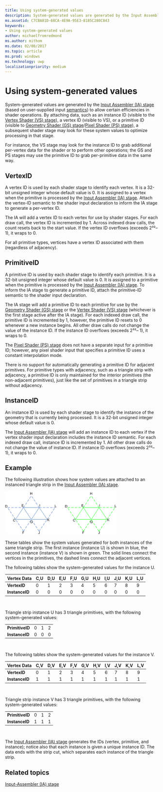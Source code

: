 ```yaml
---
title: Using system-generated values
description: System-generated values are generated by the Input Assembler (IA) stage (based on user-supplied input semantics) to allow certain efficiencies in shader operations.
ms.assetid: C7CBA81D-68CA-4E9A-95E3-8185C280C843
keywords:
- Using system-generated values
author: michaelfromredmond
ms.author: mithom
ms.date: 02/08/2017
ms.topic: article
ms.prod: windows
ms.technology: uwp
localizationpriority: medium
---
```


# <span id="direct3dconcepts.using_system-generated_values"></span>Using system-generated values


System-generated values are generated by the [Input Assembler (IA) stage](input-assembler-stage--ia-.md) (based on user-supplied input [semantics](https://msdn.microsoft.com/library/windows/desktop/bb509647)) to allow certain efficiencies in shader operations. By attaching data, such as an instance ID (visible to the [Vertex Shader (VS) stage](vertex-shader-stage--vs-.md)), a vertex ID (visible to VS), or a primitive ID (visible to [Geometry Shader (GS) stage](geometry-shader-stage--gs-.md)/[Pixel Shader (PS) stage](pixel-shader-stage--ps-.md)), a subsequent shader stage may look for these system values to optimize processing in that stage.

For instance, the VS stage may look for the instance ID to grab additional per-vertex data for the shader or to perform other operations; the GS and PS stages may use the primitive ID to grab per-primitive data in the same way.

## <span id="VertexID"></span><span id="vertexid"></span><span id="VERTEXID"></span>VertexID


A vertex ID is used by each shader stage to identify each vertex. It is a 32-bit unsigned integer whose default value is 0. It is assigned to a vertex when the primitive is processed by the [Input Assembler (IA) stage](input-assembler-stage--ia-.md). Attach the vertex-ID semantic to the shader input declaration to inform the IA stage to generate a per-vertex ID.

The IA will add a vertex ID to each vertex for use by shader stages. For each draw call, the vertex ID is incremented by 1. Across indexed draw calls, the count resets back to the start value. If the vertex ID overflows (exceeds 2³²– 1), it wraps to 0.

For all primitive types, vertices have a vertex ID associated with them (regardless of adjacency).

## <span id="PrimitiveID"></span><span id="primitiveid"></span><span id="PRIMITIVEID"></span>PrimitiveID


A primitive ID is used by each shader stage to identify each primitive. It is a 32-bit unsigned integer whose default value is 0. It is assigned to a primitive when the primitive is processed by the [Input Assembler (IA) stage](input-assembler-stage--ia-.md). To inform the IA stage to generate a primitive ID, attach the primitive-ID semantic to the shader input declaration.

The IA stage will add a primitive ID to each primitive for use by the [Geometry Shader (GS) stage](geometry-shader-stage--gs-.md) or the [Vertex Shader (VS) stage](vertex-shader-stage--vs-.md) (whichever is the first stage active after the IA stage). For each indexed draw call, the primitive ID is incremented by 1, however, the primitive ID resets to 0 whenever a new instance begins. All other draw calls do not change the value of the instance ID. If the instance ID overflows (exceeds 2³²– 1), it wraps to 0.

The [Pixel Shader (PS) stage](pixel-shader-stage--ps-.md) does not have a separate input for a primitive ID; however, any pixel shader input that specifies a primitive ID uses a constant interpolation mode.

There is no support for automatically generating a primitive ID for adjacent primitives. For primitive types with adjacency, such as a triangle strip with adjacency, a primitive ID is only maintained for the interior primitives (the non-adjacent primitives), just like the set of primitives in a triangle strip without adjacency.

## <span id="InstanceID"></span><span id="instanceid"></span><span id="INSTANCEID"></span>InstanceID


An instance ID is used by each shader stage to identify the instance of the geometry that is currently being processed. It is a 32-bit unsigned integer whose default value is 0.

The [Input Assembler (IA) stage](input-assembler-stage--ia-.md) will add an instance ID to each vertex if the vertex shader input declaration includes the instance ID semantic. For each indexed draw call, instance ID is incremented by 1. All other draw calls do not change the value of instance ID. If instance ID overflows (exceeds 2³²– 1), it wraps to 0.

## <span id="Example"></span><span id="example"></span><span id="EXAMPLE"></span>Example


The following illustration shows how system values are attached to an instanced triangle strip in the [Input Assembler (IA) stage](input-assembler-stage--ia-.md).

![illustration of system values for an instanced triangle strip](images/d3d10-ia-example.png)

These tables show the system values generated for both instances of the same triangle strip. The first instance (instance U) is shown in blue, the second instance (instance V) is shown in green. The solid lines connect the vertices in the primitives, the dashed lines connect the adjacent vertices.

The following tables show the system-generated values for the instance U.

| Vertex Data    | C,U | D,U | E,U | F,U | G,U | H,U | I,U | J,U | K,U | L,U |
|----------------|-----|-----|-----|-----|-----|-----|-----|-----|-----|-----|
| **VertexID**   | 0   | 1   | 2   | 3   | 4   | 5   | 6   | 7   | 8   | 9   |
| **InstanceID** | 0   | 0   | 0   | 0   | 0   | 0   | 0   | 0   | 0   | 0   |

 

Triangle strip instance U has 3 triangle primitives, with the following system-generated values:

|                 |     |     |     |
|-----------------|-----|-----|-----|
| **PrimitiveID** | 0   | 1   | 2   |
| **InstanceID**  | 0   | 0   | 0   |

 

The following tables show the system-generated values for the instance V.

| Vertex Data    | C,V | D,V | E,V | F,V | G,V | H,V | I,V | J,V | K,V | L,V |
|----------------|-----|-----|-----|-----|-----|-----|-----|-----|-----|-----|
| **VertexID**   | 0   | 1   | 2   | 3   | 4   | 5   | 6   | 7   | 8   | 9   |
| **InstanceID** | 1   | 1   | 1   | 1   | 1   | 1   | 1   | 1   | 1   | 1   |

 

Triangle strip instance V has 3 triangle primitives, with the following system-generated values:

|                 |     |     |     |
|-----------------|-----|-----|-----|
| **PrimitiveID** | 0   | 1   | 2   |
| **InstanceID**  | 1   | 1   | 1   |

 

The [Input Assembler (IA) stage](input-assembler-stage--ia-.md) generates the IDs (vertex, primitive, and instance); notice also that each instance is given a unique instance ID. The data ends with the strip cut, which separates each instance of the triangle strip.

## <span id="related-topics"></span>Related topics


[Input-Assembler (IA) stage](input-assembler-stage--ia-.md)

 

 




